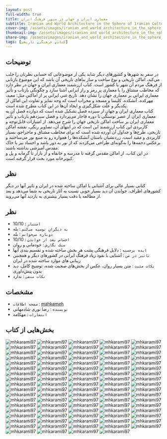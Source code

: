 ```yaml
---
layout: post
full-width: true
title: معماری ایران و جهان در سپهر فرهنگ ایران
subtitle: Iranian and World Architecture in the Sphere of Iranian Culture
cover-img: /assets/images/iranian_and_world_architecture_in_the_sphere_of_iranian_culture.jpg
thumbnail-img: /assets/images/iranian_and_world_architecture_in_the_sphere_of_iranian_culture.jpg
share-img: /assets/images/iranian_and_world_architecture_in_the_sphere_of_iranian_culture.jpg
tags: [کتاب, فرهنگی, تاریخی]
---
```


## توضیحات
در سفر به شهرها و کشورهای دیگر شاید یکی از موضوعاتی که حسابی نظرتان را جلب می‌کند، اماکن تاریخی و نوع ساخت و ساز بناهای تاریخی آن باشد که این موضوع بازتابی از فرهنگ مردم آن شهر یا کشور است. کتاب ارزشمند معماری ایران و جهان در نظر دارد که مخاطب مشتاق را با معماری پر رمز و راز ایرانی آشنا سازد و چگونگی بازتاب و تأثیر معماری ایرانی بر معماری جهان را نشان دهد.
تاریخ غنی ایرانی پر از اماکنی مثل: معبد، مِهرکده، آتشکده، کلیسا و مسجد و محراب است که وجه تمایز و تفاوت این اماکن از یکدیگر و علّت شکل‌گیری و ایجاد آن‌ها در این کتاب مطرح شده است.  
کتاب معماری ایران و جهان از سیزده فصل تشکیل شده است که دوازده فصل آن به معماری ایران از عصر نوسنگی تا دوره قاجار می‌پردازد و فصل سیزدهم بازتاب و تأثیر معماری ایران بر ساخت اماکن تاریخی جهان را شرح می‌دهد. از امتیازات قابل‌توجه و کاربردی این کتاب ارزشمند این است که در انتهای آن، تصاویر رنگی، نقشه اماکن تاریخی، طرح‌ها و جداول آن آورده شده است که برای مخاطب مشتاق و ماجراجو، بسیار کاربردی و مفید است. زردتشیان باستان آتشکده‌ها را همواره رو به منبع نور می‌ساختند و برعکس دخمه‌ها را به‌گونه‌ای طراحی می‌کردند که از نور به دور باشد و اجساد نیز با خاک مقدس آمیزشی نداشته باشند.  
در این کتاب، از اماکن مقدس گرفته تا مدرسه و خانقاه و از بازار تا گرمابه و پل و کبوترخانه مورد بحث قرار گرفته است.  

## نظر
کتابی بسیار عالی برای آشنایی با اماکن ساخته شده در ایران و تاثیر آنها در دیگر کشورهای اطراف. خواندن آن دید بسیار خوبی نسبت به آثار تاریخی به شما می‌دهد و بعد از مطالعه با دقت بسیار بیشتری به بازدید آنها می‌روید.  

## نظر
 - `امتیاز` : 10/10
 - `به دیگران توصیه می‌کنم` : بله
 - `دوباره می‌خوانم` : بله
 - `احساس بعد از خواندن` : 10/10  
 - `سبک نگارش` : خودمانی و روان
 - `ایده برجسته` : دلایل فرهنگی پشت هر بخش ساخته شده و تقسیم بندی آنها
 - `تاثیر در من` : آشنایی با نفوذ زیاد فرهنگ ایرانی در کشورهای دیگر و همچنین زیبایی های موارد ساخته شده در ایران
 - `نکات مثبت` : متن بسیار روان، عکس از بخش‌های صحبت شده، توضیح کامل، دید بدون پیش‌داوری
 - `نکات منفی` : ندارد

## مشخصات
 - `صفحه اطلاعات` : [mahkameh](https://mahkameh.com/product/%D9%85%D8%B9%D9%85%D8%A7%D8%B1%DB%8C-%D8%A7%DB%8C%D8%B1%D8%A7%D9%86-%D9%88-%D8%AC%D9%87%D8%A7%D9%86-%D8%AF%D8%B1-%D8%B3%D9%BE%D9%87%D8%B1-%D9%81%D8%B1%D9%87%D9%86%DA%AF-%D8%A7%DB%8C%D8%B1%D8%A7%D9%86/)
 - `نویسنده` : رضا نوری شادمهانی
 - `انتشارات` : مهکامه

## بخش‌هایی از کتاب

![mhkarami97](/assets/images/iranian_and_world_architecture_in_the_sphere_of_iranian_culture/01.jpg)
![mhkarami97](/assets/images/iranian_and_world_architecture_in_the_sphere_of_iranian_culture/02.jpg)
![mhkarami97](/assets/images/iranian_and_world_architecture_in_the_sphere_of_iranian_culture/03.jpg)
![mhkarami97](/assets/images/iranian_and_world_architecture_in_the_sphere_of_iranian_culture/04.jpg)
![mhkarami97](/assets/images/iranian_and_world_architecture_in_the_sphere_of_iranian_culture/05.jpg)
![mhkarami97](/assets/images/iranian_and_world_architecture_in_the_sphere_of_iranian_culture/06.jpg)
![mhkarami97](/assets/images/iranian_and_world_architecture_in_the_sphere_of_iranian_culture/07.jpg)
![mhkarami97](/assets/images/iranian_and_world_architecture_in_the_sphere_of_iranian_culture/08.jpg)
![mhkarami97](/assets/images/iranian_and_world_architecture_in_the_sphere_of_iranian_culture/09.jpg)
![mhkarami97](/assets/images/iranian_and_world_architecture_in_the_sphere_of_iranian_culture/10.jpg)
![mhkarami97](/assets/images/iranian_and_world_architecture_in_the_sphere_of_iranian_culture/11.jpg)
![mhkarami97](/assets/images/iranian_and_world_architecture_in_the_sphere_of_iranian_culture/12.jpg)
![mhkarami97](/assets/images/iranian_and_world_architecture_in_the_sphere_of_iranian_culture/13.jpg)
![mhkarami97](/assets/images/iranian_and_world_architecture_in_the_sphere_of_iranian_culture/14.jpg)
![mhkarami97](/assets/images/iranian_and_world_architecture_in_the_sphere_of_iranian_culture/15.jpg)
![mhkarami97](/assets/images/iranian_and_world_architecture_in_the_sphere_of_iranian_culture/16.jpg)
![mhkarami97](/assets/images/iranian_and_world_architecture_in_the_sphere_of_iranian_culture/17.jpg)
![mhkarami97](/assets/images/iranian_and_world_architecture_in_the_sphere_of_iranian_culture/18.jpg)
![mhkarami97](/assets/images/iranian_and_world_architecture_in_the_sphere_of_iranian_culture/19.jpg)
![mhkarami97](/assets/images/iranian_and_world_architecture_in_the_sphere_of_iranian_culture/20.jpg)
![mhkarami97](/assets/images/iranian_and_world_architecture_in_the_sphere_of_iranian_culture/21.jpg)
![mhkarami97](/assets/images/iranian_and_world_architecture_in_the_sphere_of_iranian_culture/22.jpg)
![mhkarami97](/assets/images/iranian_and_world_architecture_in_the_sphere_of_iranian_culture/23.jpg)
![mhkarami97](/assets/images/iranian_and_world_architecture_in_the_sphere_of_iranian_culture/24.jpg)
![mhkarami97](/assets/images/iranian_and_world_architecture_in_the_sphere_of_iranian_culture/25.jpg)
![mhkarami97](/assets/images/iranian_and_world_architecture_in_the_sphere_of_iranian_culture/26.jpg)
![mhkarami97](/assets/images/iranian_and_world_architecture_in_the_sphere_of_iranian_culture/27.jpg)
![mhkarami97](/assets/images/iranian_and_world_architecture_in_the_sphere_of_iranian_culture/28.jpg)
![mhkarami97](/assets/images/iranian_and_world_architecture_in_the_sphere_of_iranian_culture/29.jpg)
![mhkarami97](/assets/images/iranian_and_world_architecture_in_the_sphere_of_iranian_culture/30.jpg)
![mhkarami97](/assets/images/iranian_and_world_architecture_in_the_sphere_of_iranian_culture/31.jpg)
![mhkarami97](/assets/images/iranian_and_world_architecture_in_the_sphere_of_iranian_culture/32.jpg)
![mhkarami97](/assets/images/iranian_and_world_architecture_in_the_sphere_of_iranian_culture/33.jpg)
![mhkarami97](/assets/images/iranian_and_world_architecture_in_the_sphere_of_iranian_culture/34.jpg)
![mhkarami97](/assets/images/iranian_and_world_architecture_in_the_sphere_of_iranian_culture/35.jpg)
![mhkarami97](/assets/images/iranian_and_world_architecture_in_the_sphere_of_iranian_culture/36.jpg)
![mhkarami97](/assets/images/iranian_and_world_architecture_in_the_sphere_of_iranian_culture/37.jpg)
![mhkarami97](/assets/images/iranian_and_world_architecture_in_the_sphere_of_iranian_culture/38.jpg)
![mhkarami97](/assets/images/iranian_and_world_architecture_in_the_sphere_of_iranian_culture/39.jpg)
![mhkarami97](/assets/images/iranian_and_world_architecture_in_the_sphere_of_iranian_culture/40.jpg)
![mhkarami97](/assets/images/iranian_and_world_architecture_in_the_sphere_of_iranian_culture/41.jpg)
![mhkarami97](/assets/images/iranian_and_world_architecture_in_the_sphere_of_iranian_culture/42.jpg)
![mhkarami97](/assets/images/iranian_and_world_architecture_in_the_sphere_of_iranian_culture/43.jpg)
![mhkarami97](/assets/images/iranian_and_world_architecture_in_the_sphere_of_iranian_culture/44.jpg)
![mhkarami97](/assets/images/iranian_and_world_architecture_in_the_sphere_of_iranian_culture/45.jpg)
![mhkarami97](/assets/images/iranian_and_world_architecture_in_the_sphere_of_iranian_culture/46.jpg)
![mhkarami97](/assets/images/iranian_and_world_architecture_in_the_sphere_of_iranian_culture/47.jpg)
![mhkarami97](/assets/images/iranian_and_world_architecture_in_the_sphere_of_iranian_culture/48.jpg)
![mhkarami97](/assets/images/iranian_and_world_architecture_in_the_sphere_of_iranian_culture/49.jpg)
![mhkarami97](/assets/images/iranian_and_world_architecture_in_the_sphere_of_iranian_culture/50.jpg)
![mhkarami97](/assets/images/iranian_and_world_architecture_in_the_sphere_of_iranian_culture/51.jpg)
![mhkarami97](/assets/images/iranian_and_world_architecture_in_the_sphere_of_iranian_culture/52.jpg)
![mhkarami97](/assets/images/iranian_and_world_architecture_in_the_sphere_of_iranian_culture/53.jpg)
![mhkarami97](/assets/images/iranian_and_world_architecture_in_the_sphere_of_iranian_culture/54.jpg)
![mhkarami97](/assets/images/iranian_and_world_architecture_in_the_sphere_of_iranian_culture/55.jpg)
![mhkarami97](/assets/images/iranian_and_world_architecture_in_the_sphere_of_iranian_culture/56.jpg)
![mhkarami97](/assets/images/iranian_and_world_architecture_in_the_sphere_of_iranian_culture/57.jpg)
![mhkarami97](/assets/images/iranian_and_world_architecture_in_the_sphere_of_iranian_culture/58.jpg)
![mhkarami97](/assets/images/iranian_and_world_architecture_in_the_sphere_of_iranian_culture/59.jpg)
![mhkarami97](/assets/images/iranian_and_world_architecture_in_the_sphere_of_iranian_culture/60.jpg)
![mhkarami97](/assets/images/iranian_and_world_architecture_in_the_sphere_of_iranian_culture/61.jpg)
![mhkarami97](/assets/images/iranian_and_world_architecture_in_the_sphere_of_iranian_culture/62.jpg)
![mhkarami97](/assets/images/iranian_and_world_architecture_in_the_sphere_of_iranian_culture/63.jpg)
![mhkarami97](/assets/images/iranian_and_world_architecture_in_the_sphere_of_iranian_culture/64.jpg)
![mhkarami97](/assets/images/iranian_and_world_architecture_in_the_sphere_of_iranian_culture/65.jpg)
![mhkarami97](/assets/images/iranian_and_world_architecture_in_the_sphere_of_iranian_culture/66.jpg)
![mhkarami97](/assets/images/iranian_and_world_architecture_in_the_sphere_of_iranian_culture/67.jpg)
![mhkarami97](/assets/images/iranian_and_world_architecture_in_the_sphere_of_iranian_culture/68.jpg)
![mhkarami97](/assets/images/iranian_and_world_architecture_in_the_sphere_of_iranian_culture/69.jpg)
![mhkarami97](/assets/images/iranian_and_world_architecture_in_the_sphere_of_iranian_culture/70.jpg)
![mhkarami97](/assets/images/iranian_and_world_architecture_in_the_sphere_of_iranian_culture/71.jpg)
![mhkarami97](/assets/images/iranian_and_world_architecture_in_the_sphere_of_iranian_culture/72.jpg)
![mhkarami97](/assets/images/iranian_and_world_architecture_in_the_sphere_of_iranian_culture/73.jpg)
![mhkarami97](/assets/images/iranian_and_world_architecture_in_the_sphere_of_iranian_culture/74.jpg)
![mhkarami97](/assets/images/iranian_and_world_architecture_in_the_sphere_of_iranian_culture/75.jpg)
![mhkarami97](/assets/images/iranian_and_world_architecture_in_the_sphere_of_iranian_culture/76.jpg)
![mhkarami97](/assets/images/iranian_and_world_architecture_in_the_sphere_of_iranian_culture/77.jpg)
![mhkarami97](/assets/images/iranian_and_world_architecture_in_the_sphere_of_iranian_culture/78.jpg)
![mhkarami97](/assets/images/iranian_and_world_architecture_in_the_sphere_of_iranian_culture/79.jpg)
![mhkarami97](/assets/images/iranian_and_world_architecture_in_the_sphere_of_iranian_culture/80.jpg)
![mhkarami97](/assets/images/iranian_and_world_architecture_in_the_sphere_of_iranian_culture/81.jpg)
![mhkarami97](/assets/images/iranian_and_world_architecture_in_the_sphere_of_iranian_culture/82.jpg)
![mhkarami97](/assets/images/iranian_and_world_architecture_in_the_sphere_of_iranian_culture/83.jpg)
![mhkarami97](/assets/images/iranian_and_world_architecture_in_the_sphere_of_iranian_culture/84.jpg)
![mhkarami97](/assets/images/iranian_and_world_architecture_in_the_sphere_of_iranian_culture/85.jpg)
![mhkarami97](/assets/images/iranian_and_world_architecture_in_the_sphere_of_iranian_culture/86.jpg)
![mhkarami97](/assets/images/iranian_and_world_architecture_in_the_sphere_of_iranian_culture/87.jpg)
![mhkarami97](/assets/images/iranian_and_world_architecture_in_the_sphere_of_iranian_culture/88.jpg)
![mhkarami97](/assets/images/iranian_and_world_architecture_in_the_sphere_of_iranian_culture/89.jpg)